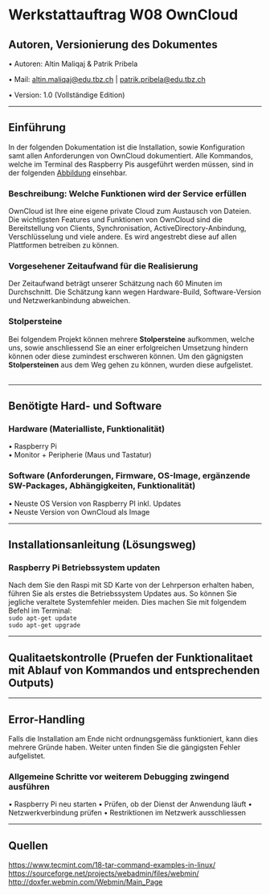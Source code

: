 # Werkstattauftrag W08 OwnCloud

## Autoren, Versionierung des Dokumentes

   • Autoren: Altin Maliqaj & Patrik Pribela
   
   • Mail: altin.maliqaj@edu.tbz.ch | patrik.pribela@edu.tbz.ch

   • Version: 1.0 (Vollständige Edition)
- - -
## Einführung
In der folgenden Dokumentation ist die Installation, sowie Konfiguration samt allen Anforderungen von OwnCloud dokumentiert.
Alle Kommandos, welche im Terminal des Raspberry Pis ausgeführt werden müssen, sind in der folgenden [Abbildung](../img/cmd.png) einsehbar.

   ### Beschreibung: Welche Funktionen wird der Service erfüllen
   OwnCloud ist Ihre eine eigene private Cloud zum Austausch von Dateien. Die wichtigsten Features und Funktionen von OwnCloud sind die Bereitstellung von Clients, Synchronisation, ActiveDirectory-Anbindung, Verschlüsselung und viele andere. Es wird angestrebt diese auf allen Plattformen betreiben zu können.
   ### Vorgesehener Zeitaufwand für die Realisierung
   Der Zeitaufwand beträgt unserer Schätzung nach 60 Minuten im Durchschnitt. Die Schätzung kann wegen Hardware-Build, Software-Version und Netzwerkanbindung abweichen.
   ### Stolpersteine
   Bei folgendem Projekt können mehrere **Stolpersteine** aufkommen, welche uns, sowie anschliessend Sie an einer erfolgreichen Umsetzung hindern können oder diese zumindest erschweren können. Um den gägnigsten **Stolpersteinen** aus dem Weg gehen zu können, wurden diese aufgelistet.<br><br>
- - -
## Benötigte Hard- und Software
   ### Hardware (Materialliste, Funktionalität)
• Raspberry Pi<br>
• Monitor + Peripherie (Maus und Tastatur)<br>
   ### Software (Anforderungen, Firmware, OS-Image, ergänzende SW-Packages, Abhängigkeiten, Funktionalität)
• Neuste OS Version von Raspberry PI inkl. Updates<br>
• Neuste Version von OwnCloud als Image<br>
- - -
## Installationsanleitung (Lösungsweg)
### Raspberry Pi Betriebssystem updaten<br>
Nach dem Sie den Raspi mit SD Karte von der Lehrperson erhalten haben, führen Sie als erstes die Betriebssystem Updates aus. So können Sie jegliche veraltete Systemfehler meiden. Dies machen Sie mit folgendem Befehl im Terminal:<br>
`sudo apt-get update`<br>
`sudo apt-get upgrade`
- - -
## Qualitaetskontrolle (Pruefen der Funktionalitaet mit Ablauf von Kommandos und entsprechenden Outputs)
- - -
## Error-Handling
Falls die Installation am Ende nicht ordnungsgemäss funktioniert, kann dies mehrere Gründe haben. Weiter unten finden Sie die gängigsten Fehler aufgelistet.
### Allgemeine Schritte vor weiterem Debugging zwingend ausführen
• Raspberry Pi neu starten
• Prüfen, ob der Dienst der Anwendung läuft
• Netzwerkverbindung prüfen
• Restriktionen im Netzwerk ausschliessen
- - -
## Quellen
https://www.tecmint.com/18-tar-command-examples-in-linux/<br>
https://sourceforge.net/projects/webadmin/files/webmin/
http://doxfer.webmin.com/Webmin/Main_Page
